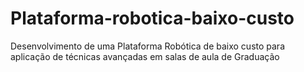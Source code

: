 # Plataforma-robotica-baixo-custo
Desenvolvimento de uma Plataforma Robótica de baixo custo para aplicação de técnicas avançadas em salas de aula de Graduação
